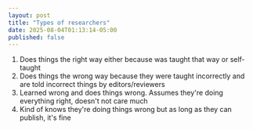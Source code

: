 ```yaml
---
layout: post
title: "Types of researchers"
date: 2025-08-04T01:13:14-05:00
published: false
---
```


1. Does things the right way either because was taught that way or self-taught
2. Does things the wrong way because they were taught incorrectly and are told incorrect things by editors/reviewers
3. Learned wrong and does things wrong. Assumes they're doing everything right, doesn't not care much
4. Kind of knows they're doing things wrong but as long as they can publish, it's fine




